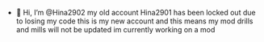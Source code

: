 - 👋 Hi, I’m @Hina2902
my old account Hina2901 has been locked out due to losing my code
this is my new account
and this means my mod drills and mills will not be updated
im currently working on a mod

<!---
Hina2902/Hina2902 is a ✨ special ✨ repository because its `README.md` (this file) appears on your GitHub profile.
You can click the Preview link to take a look at your changes.
--->
